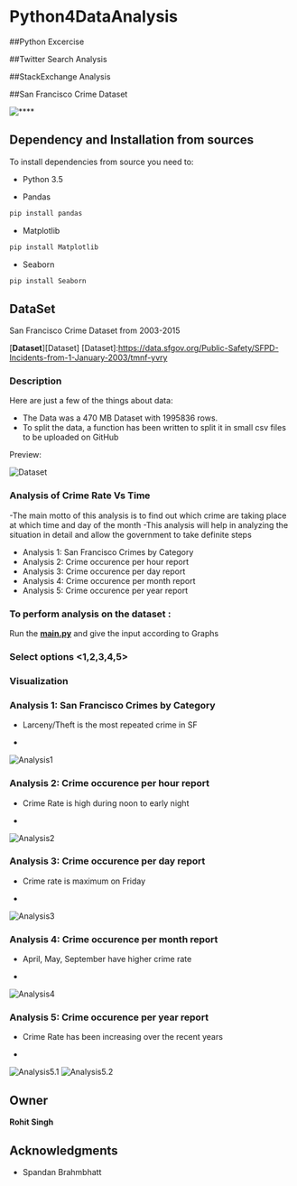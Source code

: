 # Python4DataAnalysis

##Python Excercise

##Twitter Search Analysis

##StackExchange Analysis

##San Francisco Crime Dataset

    
![****](https://github.com/rohits216/Python4DataAnalysis/blob/master/Python4DataAnalysis/San%20Francisco%20Crimes%20Dataset/Visualization/sanfrancisco.png)

## Dependency and Installation from sources
To install dependencies from source you need to:

* Python 3.5

* Pandas
```sh
pip install pandas
```
* Matplotlib
```sh
pip install Matplotlib
```
* Seaborn
```sh
pip install Seaborn
```

## DataSet
San Francisco Crime Dataset from 2003-2015

[**Dataset**][Dataset]
[Dataset]:https://data.sfgov.org/Public-Safety/SFPD-Incidents-from-1-January-2003/tmnf-yvry

### Description
Here are just a few of the things about data:

  - The Data was a 470 MB Dataset with 1995836 rows.
  - To split the data, a function has been written to split it in small csv files to be uploaded on GitHub
  
Preview:

![Dataset](https://github.com/rohits216/Python4DataAnalysis/blob/master/Python4DataAnalysis/San%20Francisco%20Crimes%20Dataset/Visualization/Data.png)

### Analysis of Crime Rate Vs Time

   -The main motto of this analysis is to find out which crime are taking place at which time and day of the month
   -This analysis will help in analyzing the situation in detail and allow the government to take definite steps 

   * Analysis 1: San Francisco Crimes by Category
   * Analysis 2: Crime occurence per hour report
   * Analysis 3: Crime occurence per day report
   * Analysis 4: Crime occurence per month report
   * Analysis 5: Crime occurence per year report


### To perform analysis on the dataset :

Run the [**main.py**][main.py] and give the input according to Graphs

### Select options <1,2,3,4,5>

[main.py]:https://github.com/rohits216/Python4DataAnalysis/blob/master/Python4DataAnalysis/San%20Francisco%20Crimes%20Dataset/main.py

### Visualization

### Analysis 1: San Francisco Crimes by Category

* Larceny/Theft is the most repeated crime in SF

*
 ![Analysis1](https://github.com/rohits216/Python4DataAnalysis/blob/master/Python4DataAnalysis/San%20Francisco%20Crimes%20Dataset/Visualization/Analysis1_CrimeCatg.png)
 ### Analysis 2: Crime occurence per hour report
 
 * Crime Rate is high during noon to early night

 *
 ![Analysis2](https://github.com/rohits216/Python4DataAnalysis/blob/master/Python4DataAnalysis/San%20Francisco%20Crimes%20Dataset/Visualization/Analysis2_CrimeDay.png)
 ### Analysis 3: Crime occurence per day report
 
 * Crime rate is maximum on Friday

 *
 ![Analysis3](https://github.com/rohits216/Python4DataAnalysis/blob/master/Python4DataAnalysis/San%20Francisco%20Crimes%20Dataset/Visualization/Analysis3_CrimeHr.png)
### Analysis 4: Crime occurence per month report 

* April, May, September have higher crime rate


*
 ![Analysis4](https://github.com/rohits216/Python4DataAnalysis/blob/master/Python4DataAnalysis/San%20Francisco%20Crimes%20Dataset/Visualization/Analysis4_CrimeMon.png)
### Analysis 5: Crime occurence per year report

* Crime Rate has been increasing over the recent years

*
 ![Analysis5.1](https://github.com/rohits216/Python4DataAnalysis/blob/master/Python4DataAnalysis/San%20Francisco%20Crimes%20Dataset/Visualization/Analysis5_CrimeYear.png)
![Analysis5.2](https://github.com/rohits216/Python4DataAnalysis/blob/master/Python4DataAnalysis/San%20Francisco%20Crimes%20Dataset/Visualization/Analysis5_CrimeYear2.png)





## Owner

**Rohit Singh** 

## Acknowledgments

* Spandan Brahmbhatt



